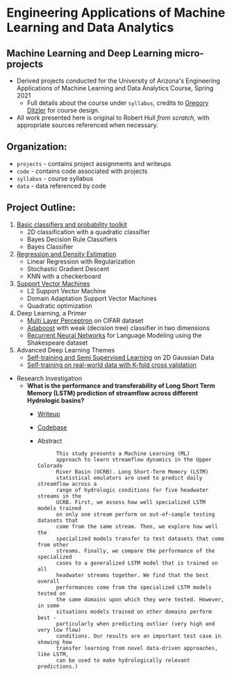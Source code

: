 # Engineering Applications of Machine Learning and Data Analytics

## Machine Learning and Deep Learning micro-projects
* Derived projects conducted for the University of Arizona's Engineering Applications of Machine Learning and Data Analytics Course, Spring 2021
	* Full details about the course under `syllabus`, credits to [Gregory Ditzler](http://gditzler.github.io/) for course design.
* All work presented here is original to Robert Hull *from scratch*, with appropriate sources referenced when necessary.
	
## Organization: 

* `projects` - contains project assignments and writeups
* `code` - contains code associated with projects 
* `syllabus` - course syllabus
* `data` - data referenced by code
	
## Project Outline: 

1. [Basic classifiers and probability toolkit](https://github.com/rhull21/ml-ece-projects/blob/main/code/HW_01_final.ipynb)
	* 2D classification with a quadratic classifier
	* Bayes Decision Rule Classifiers 
	* Bayes Classifier 
2. [Regression and Density Estimation](https://github.com/rhull21/ml-ece-projects/blob/main/code/HW_02_final.ipynb)
	* Linear Regression with Regularization 
	* Stochastic Gradient Descent
	* KNN with a checkerboard  
3. [Support Vector Machines](https://github.com/rhull21/ml-ece-projects/blob/main/code/HW_03_final.ipynb)
	* L2 Support Vector Machine 
	* Domain Adaptation Support Vector Machines 
	* Quadratic optimization
4. Deep Learning, a Primer 
	* [Multi Layer Perceptron](https://github.com/rhull21/ml-ece-projects/blob/main/code/HW_04_P1.ipynb) on CIFAR dataset 
	* [Adaboost](https://github.com/rhull21/ml-ece-projects/blob/main/[code/HW_04_P2.ipynb) with weak (decision tree) classifier in two dimensions
	* [Recurrent Neural Networks](https://github.com/rhull21/ml-ece-projects/blob/main/code/HW_04_P3.ipynb) for Language Modeling using the Shakespeare dataset
5. Advanced Deep Learning Themes
	* [Self-training and Semi Supervised Learning](https://github.com/rhull21/ml-ece-projects/blob/main/code/HW_05.ipynb) on 2D Gaussian Data
	* [Self-training on real-world data with K-fold cross validation](https://github.com/rhull21/ml-ece-projects/blob/main/code/HW_05b_kfold.ipynb)
* Research Investigation 
	* **What is the performance and transferability of Long Short Term Memory (LSTM) prediction of streamflow across different Hydrologic basins?** 
		* [Writeup](https://github.com/rhull21/ml-ece-projects/blob/main/projects/finalproj/Hull_finalproj_final_submission.pdf) 
		* [Codebase](https://github.com/rhull21/ml-ece-projects/blob/main/code/final_proj.ipynb)
		* Abstract


					This study presents a Machine Learning (ML)
					approach to learn streamflow dynamics in the Upper Colorado
					River Basin (UCRB). Long Short-Term Memory (LSTM)
					statistical emulators are used to predict daily streamflow across a
					range of hydrologic conditions for five headwater streams in the
					UCRB. First, we assess how well specialized LSTM models trained
					on only one stream perform on out-of-sample testing datasets that
					come from the same stream. Then, we explore how well the
					specialized models transfer to test datasets that come from other
					streams. Finally, we compare the performance of the specialized
					cases to a generalized LSTM model that is trained on all
					headwater streams together. We find that the best overall
					performances come from the specialized LSTM models tested on
					the same domains upon which they were tested. However, in some
					situations models trained on other domains perform best -
					particularly when predicting outlier (very high and very low flow)
					conditions. Our results are an important test case in showing how
					transfer learning from novel data-driven approaches, like LSTM,
					can be used to make hydrologically relevant predictions.)


